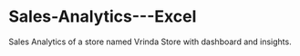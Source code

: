 # Sales-Analytics---Excel
Sales Analytics of a store named Vrinda Store with dashboard and insights.
